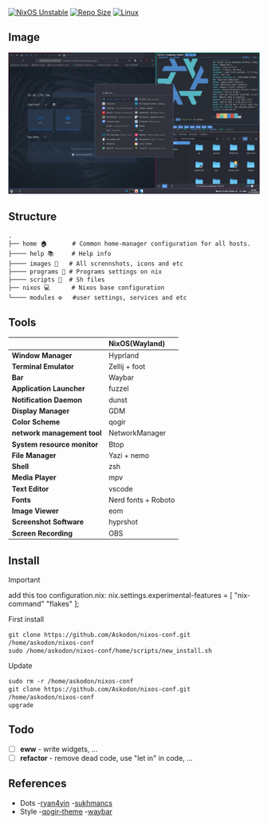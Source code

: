 [![NixOS Unstable](https://img.shields.io/badge/NixOS-24.05-blue.svg?&logo=NixOS&logoColor=white)](https://nixos.org)
[![Repo Size](https://img.shields.io/github/repo-size/askodon/nixos-conf?label=Repo%20Size)]()
[![Linux](https://img.shields.io/badge/Linux-%23.svg?logo=linux&color=FCC624&logoColor=black)](https://www.linux.org/)


## Image
![rice](./home/images/hypr-rice.png)


## Structure
```plaintext
.
├── home 🏠       # Common home-manager configuration for all hosts.
├──── help 📚     # Help info
├──── images 🎨   # All scrennshots, icons and etc
├──── programs 🔧 # Programs settings on nix
├──── scripts 🚀  # Sh files
├── nixos 💻      # Nixos base configuration
└──── modules ⚙️   #user settings, services and etc
```
## Tools

|                             | NixOS(Wayland)                                                                                                      |
| --------------------------- | :------------------------------------------------------------------------------------------------------------------ |
| **Window Manager**          | Hyprland                                                                                                            |
| **Terminal Emulator**       | Zellij + foot                                                                                                       |
| **Bar**                     | Waybar                                                                                                              |
| **Application Launcher**    | fuzzel                                                                                                              |
| **Notification Daemon**     | dunst                                                                                                               |
| **Display Manager**         | GDM                                                                                                                 |
| **Color Scheme**            | qogir                                                                                                               |
| **network management tool** | NetworkManager                                                                                                      |
| **System resource monitor** | Btop                                                                                                                |
| **File Manager**            | Yazi + nemo                                                                                                         |
| **Shell**                   | zsh                                                                                                                 |
| **Media Player**            | mpv                                                                                                                 |
| **Text Editor**             | vscode                                                                                                              |
| **Fonts**                   | Nerd fonts + Roboto                                                                                                 |
| **Image Viewer**            | eom                                                                                                                 |
| **Screenshot Software**     | hyprshot                                                                                                            |
| **Screen Recording**        | OBS                                                                                                                 |   

## Install

> [!IMPORTANT]
> add this too configuration.nix:
> nix.settings.experimental-features = [ "nix-command" "flakes" ];

First install
```
git clone https://github.com/Askodon/nixos-conf.git /home/askodon/nixos-conf
sudo /home/askodon/nixos-conf/home/scripts/new_install.sh
```

Update
```
sudo rm -r /home/askodon/nixos-conf
git clone https://github.com/Askodon/nixos-conf.git /home/askodon/nixos-conf
upgrade
```

## Todo

- [ ] **eww** - write widgets, ...
- [ ] **refactor** - remove dead code, use "let in" in code, ...

## References
- Dots
 -[ryan4yin](https://github.com/ryan4yin/nix-config)
 -[sukhmancs](https://github.com/sukhmancs/nixos-configs/blob/main/README.md)
- Style
 -[qogir-theme](https://github.com/vinceliuice/Qogir-theme)
 -[waybar](https://github.com/TheFrankyDoll/win10-style-waybar)

